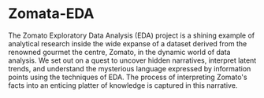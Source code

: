 # Zomata-EDA
The Zomato Exploratory Data Analysis (EDA) project is a shining example of analytical research inside the wide expanse of a dataset derived from the renowned gourmet the centre,
Zomato, in the dynamic world of data analysis. We set out on a quest to uncover hidden narratives, interpret latent trends, and understand the mysterious language expressed by information points using the techniques of EDA. 
The process of interpreting Zomato's facts into an enticing platter of knowledge is captured in this narrative.
